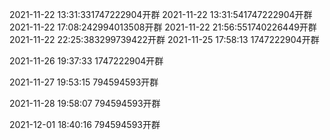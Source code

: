 2021-11-22 13:31:331747222904开群
2021-11-22 13:31:541747222904开群
2021-11-22 17:08:242994013508开群
2021-11-22 21:56:551740226449开群
2021-11-22 22:25:383299739422开群
2021-11-25 17:58:13 1747222904开群

2021-11-26 19:37:33 1747222904开群

2021-11-27 19:53:15 794594593开群

2021-11-28 19:58:07 794594593开群

2021-12-01 18:40:16 794594593开群

